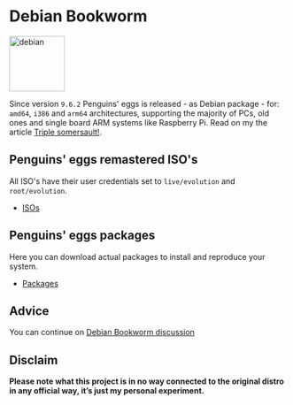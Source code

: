# Debian Bookworm
<img src="https://penguins-eggs.net/img/debian.svg" alt="debian" width="100"/>

Since version `9.6.2` Penguins' eggs is released - as Debian package - for: `amd64`, `i386` and `arm64` architectures, supporting the majority of PCs, old ones and single board ARM systems like Raspberry Pi. Read on my the article [Triple somersault!](https://penguins-eggs.net/blog/triple-somersault).

## Penguins' eggs remastered ISO's
All ISO's have their user credentials set to ```live/evolution``` and ```root/evolution```.

* [ISOs](https://drive.google.com/drive/folders/18QIqicyecLMuU1Zmb2E039gWawzZuy3e)

## Penguins' eggs packages
Here you can download actual packages to install and reproduce your system.

* [Packages](https://penguins-eggs.net/basket/packages/debs)

## Advice

You can continue on [Debian Bookworm discussion](https://github.com/pieroproietti/penguins-blog/discussions/26)


## Disclaim
__Please note what this project is in no way connected to the original distro in any official way, it’s just my personal experiment.__

